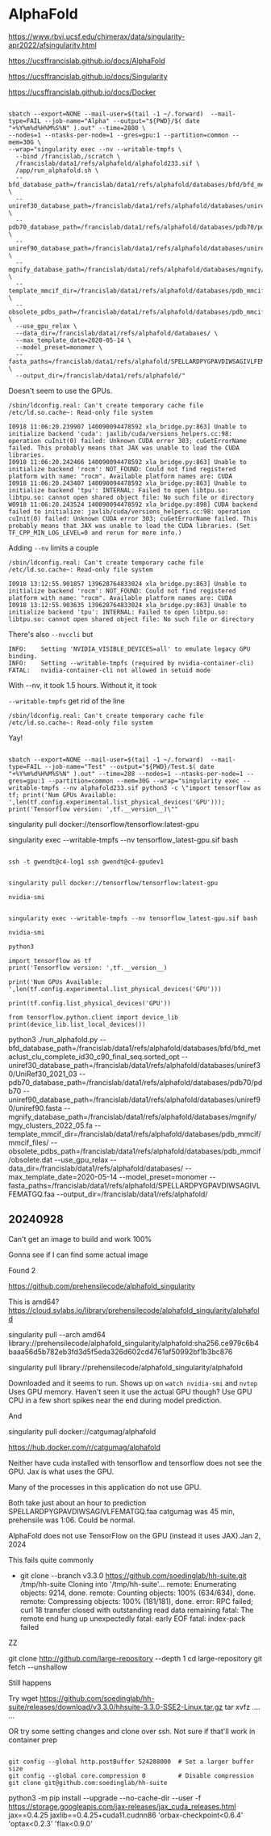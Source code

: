 
#	AlphaFold


https://www.rbvi.ucsf.edu/chimerax/data/singularity-apr2022/afsingularity.html

https://ucsffrancislab.github.io/docs/AlphaFold

https://ucsffrancislab.github.io/docs/Singularity

https://ucsffrancislab.github.io/docs/Docker



```

sbatch --export=NONE --mail-user=$(tail -1 ~/.forward)  --mail-type=FAIL --job-name="Alpha" --output="${PWD}/$( date "+%Y%m%d%H%M%S%N" ).out" --time=2880 \
--nodes=1 --ntasks-per-node=1 --gres=gpu:1 --partition=common --mem=30G \
--wrap="singularity exec --nv --writable-tmpfs \
  --bind /francislab,/scratch \
  /francislab/data1/refs/alphafold/alphafold233.sif \
  /app/run_alphafold.sh \
  --bfd_database_path=/francislab/data1/refs/alphafold/databases/bfd/bfd_metaclust_clu_complete_id30_c90_final_seq.sorted_opt \
  --uniref30_database_path=/francislab/data1/refs/alphafold/databases/uniref30/UniRef30_2021_03 \
  --pdb70_database_path=/francislab/data1/refs/alphafold/databases/pdb70/pdb70 \
  --uniref90_database_path=/francislab/data1/refs/alphafold/databases/uniref90/uniref90.fasta \
  --mgnify_database_path=/francislab/data1/refs/alphafold/databases/mgnify/mgy_clusters_2022_05.fa \
  --template_mmcif_dir=/francislab/data1/refs/alphafold/databases/pdb_mmcif/mmcif_files/ \
  --obsolete_pdbs_path=/francislab/data1/refs/alphafold/databases/pdb_mmcif/obsolete.dat \
  --use_gpu_relax \
  --data_dir=/francislab/data1/refs/alphafold/databases/ \
  --max_template_date=2020-05-14 \
  --model_preset=monomer \
  --fasta_paths=/francislab/data1/refs/alphafold/SPELLARDPYGPAVDIWSAGIVLFEMATGQ.faa \
  --output_dir=/francislab/data1/refs/alphafold/"

```


Doesn't seem to use the GPUs.

```
/sbin/ldconfig.real: Can't create temporary cache file /etc/ld.so.cache~: Read-only file system

I0918 11:06:20.239907 140090094478592 xla_bridge.py:863] Unable to initialize backend 'cuda': jaxlib/cuda/versions_helpers.cc:98: operation cuInit(0) failed: Unknown CUDA error 303; cuGetErrorName failed. This probably means that JAX was unable to load the CUDA libraries.
I0918 11:06:20.242466 140090094478592 xla_bridge.py:863] Unable to initialize backend 'rocm': NOT_FOUND: Could not find registered platform with name: "rocm". Available platform names are: CUDA
I0918 11:06:20.243407 140090094478592 xla_bridge.py:863] Unable to initialize backend 'tpu': INTERNAL: Failed to open libtpu.so: libtpu.so: cannot open shared object file: No such file or directory
W0918 11:06:20.243524 140090094478592 xla_bridge.py:898] CUDA backend failed to initialize: jaxlib/cuda/versions_helpers.cc:98: operation cuInit(0) failed: Unknown CUDA error 303; cuGetErrorName failed. This probably means that JAX was unable to load the CUDA libraries. (Set TF_CPP_MIN_LOG_LEVEL=0 and rerun for more info.)

```



Adding `--nv` limits a couple

```
/sbin/ldconfig.real: Can't create temporary cache file /etc/ld.so.cache~: Read-only file system

I0918 13:12:55.901857 139628764833024 xla_bridge.py:863] Unable to initialize backend 'rocm': NOT_FOUND: Could not find registered platform with name: "rocm". Available platform names are: CUDA
I0918 13:12:55.903635 139628764833024 xla_bridge.py:863] Unable to initialize backend 'tpu': INTERNAL: Failed to open libtpu.so: libtpu.so: cannot open shared object file: No such file or directory

```



There's also `--nvccli` but 

```
INFO:    Setting 'NVIDIA_VISIBLE_DEVICES=all' to emulate legacy GPU binding.
INFO:    Setting --writable-tmpfs (required by nvidia-container-cli)
FATAL:   nvidia-container-cli not allowed in setuid mode
```


With --nv, it took 1.5 hours.
Without it, it took 


`--writable-tmpfs` get rid of the line 
```
/sbin/ldconfig.real: Can't create temporary cache file /etc/ld.so.cache~: Read-only file system
```
Yay!






```

sbatch --export=NONE --mail-user=$(tail -1 ~/.forward)  --mail-type=FAIL --job-name="Test" --output="${PWD}/Test.$( date "+%Y%m%d%H%M%S%N" ).out" --time=288 --nodes=1 --ntasks-per-node=1 --gres=gpu:1 --partition=common --mem=30G --wrap="singularity exec --writable-tmpfs --nv alphafold233.sif python3 -c \"import tensorflow as tf; print('Num GPUs Available: ',len(tf.config.experimental.list_physical_devices('GPU'))); print('Tensorflow version: ',tf.__version__)\""

```



singularity pull docker://tensorflow/tensorflow:latest-gpu

singularity exec --writable-tmpfs --nv tensorflow_latest-gpu.sif bash









```

ssh -t gwendt@c4-log1 ssh gwendt@c4-gpudev1


singularity pull docker://tensorflow/tensorflow:latest-gpu

nvidia-smi


singularity exec --writable-tmpfs --nv tensorflow_latest-gpu.sif bash

nvidia-smi

python3 

import tensorflow as tf
print('Tensorflow version: ',tf.__version__)

print('Num GPUs Available: ',len(tf.config.experimental.list_physical_devices('GPU')))

print(tf.config.list_physical_devices('GPU'))

from tensorflow.python.client import device_lib
print(device_lib.list_local_devices())

```




python3 ./run_alphafold.py   --bfd_database_path=/francislab/data1/refs/alphafold/databases/bfd/bfd_metaclust_clu_complete_id30_c90_final_seq.sorted_opt   --uniref30_database_path=/francislab/data1/refs/alphafold/databases/uniref30/UniRef30_2021_03   --pdb70_database_path=/francislab/data1/refs/alphafold/databases/pdb70/pdb70   --uniref90_database_path=/francislab/data1/refs/alphafold/databases/uniref90/uniref90.fasta   --mgnify_database_path=/francislab/data1/refs/alphafold/databases/mgnify/mgy_clusters_2022_05.fa   --template_mmcif_dir=/francislab/data1/refs/alphafold/databases/pdb_mmcif/mmcif_files/   --obsolete_pdbs_path=/francislab/data1/refs/alphafold/databases/pdb_mmcif/obsolete.dat   --use_gpu_relax   --data_dir=/francislab/data1/refs/alphafold/databases/   --max_template_date=2020-05-14   --model_preset=monomer   --fasta_paths=/francislab/data1/refs/alphafold/SPELLARDPYGPAVDIWSAGIVLFEMATGQ.faa   --output_dir=/francislab/data1/refs/alphafold/








##	20240928

Can't get an image to build and work 100%

Gonna see if I can find some actual image

Found 2

https://github.com/prehensilecode/alphafold_singularity

This is amd64?
https://cloud.sylabs.io/library/prehensilecode/alphafold_singularity/alphafold

singularity pull --arch amd64 library://prehensilecode/alphafold_singularity/alphafold:sha256.ce979c6b4baaa56d5b782eb3fd3d5f5eda326d602cd4761af50992bf1b3bc876

singularity pull library://prehensilecode/alphafold_singularity/alphafold

Downloaded and it seems to run.
Shows up on `watch nvidia-smi` and `nvtop`
Uses GPU memory. Haven't seen it use the actual GPU though?
Use GPU CPU in a few short spikes near the end during model prediction.



And 

singularity pull docker://catgumag/alphafold

https://hub.docker.com/r/catgumag/alphafold


Neither have cuda installed with tensorflow and tensorflow does not see the GPU.
Jax is what uses the GPU.

Many of the processes in this application do not use GPU.

Both take just about an hour to prediction SPELLARDPYGPAVDIWSAGIVLFEMATGQ.faa
catgumag was 45 min, prehensile was 1:06. Could be normal.


AlphaFold does not use TensorFlow on the GPU (instead it uses JAX).Jan 2, 2024





This fails quite commonly
+ git clone --branch v3.3.0 https://github.com/soedinglab/hh-suite.git /tmp/hh-suite
Cloning into '/tmp/hh-suite'...
remote: Enumerating objects: 9214, done.
remote: Counting objects: 100% (634/634), done.
remote: Compressing objects: 100% (181/181), done.
error: RPC failed; curl 18 transfer closed with outstanding read data remaining
fatal: The remote end hung up unexpectedly
fatal: early EOF
fatal: index-pack failed


ZZ

git clone http://github.com/large-repository --depth 1
cd large-repository
git fetch --unshallow

Still happens

Try 
wget https://github.com/soedinglab/hh-suite/releases/download/v3.3.0/hhsuite-3.3.0-SSE2-Linux.tar.gz
tar xvfz
....
...

OR try some setting changes and clone over ssh. Not sure if that'll work in container prep

```

git config --global http.postBuffer 524288000  # Set a larger buffer size
git config --global core.compression 0         # Disable compression
git clone git@github.com:soedinglab/hh-suite

```








python3 -m pip install --upgrade --no-cache-dir --user -f https://storage.googleapis.com/jax-releases/jax_cuda_releases.html jax==0.4.25 jaxlib==0.4.25+cuda11.cudnn86 'orbax-checkpoint<0.6.4' 'optax<0.2.3' 'flax<0.9.0'




